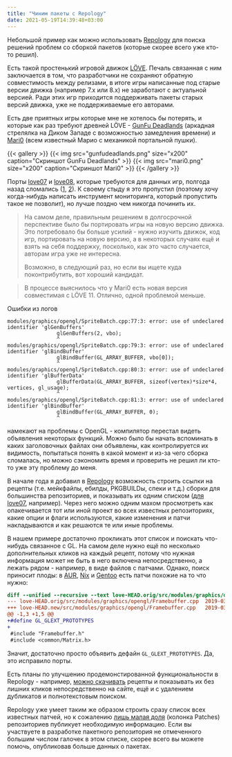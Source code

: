 ```yaml
---
title: "Чиним пакеты с Repology"
date: 2021-05-19T14:39:48+03:00
---
```


Небольшой пример как можно использовать [Repology](https://repology.org/)
для поиска решений проблем со сборкой пакетов (которые скорее всего
уже кто-то решил).

<!--more-->

Есть такой простенький игровой движок [LÖVE](https://love2d.org/).
Печаль связанная с ним заключается в том, что разработчики не
сохраняют обратную совместимость между релизами, в итоге игры
написанные под старые версии движка (например 7.x или 8.x) не
заработают с актуальной версией. Ради этих игр приходится поддерживать
пакеты старых версий движка, уже не поддерживаемые его авторами.

Есть две приятных игры которые мне не хотелось бы потерять, и
которые как раз требуют древней LÖVE - 
[GunFu Deadlands](http://gunfudeadlands.sourceforge.net/)
(аркадная стрелялка на Диком Западе с возможностью замедления
времени) и [Mari0](https://stabyourself.net/mari0/) (всем известный
Марио с механикой портальной пушки).

{{< gallery >}}
	{{< img src="gunfudeadlands.png" size="x200" caption="Скриншот GunFu Deadlands" >}}
	{{< img src="mari0.png" size="x200" caption="Скриншот Mari0" >}}
{{< /gallery >}}

Порты [love07](https://cgit.freebsd.org/ports/tree/devel/love07) и
[love08](https://cgit.freebsd.org/ports/tree/devel/love08), которые
требуются для данных игр, полгода назад сломались
([1](https://cgit.freebsd.org/ports/commit/devel/love07/Makefile?id=c4a1290e515b0e404e6f519267b1bedf79f8c9af),
[2](https://cgit.freebsd.org/ports/commit/devel/love08/Makefile?id=5e69b7a9d2ad375fee51976e3f4c347763ec4ced)).
К своему стыду я это пропустил (поэтому хочу когда-нибудь написать
инструмент мониторинга, который пропустить такое не позволит), но
лучше поздно чем никогда починить их.

> На самом деле, правильным решением в долгосрочной перспективе
> было бы портировать игры на новую версию движка. Это потребовало
> бы больше усилий - нужно изучить движок, код игр, портировать
> на новую версию, а в некоторых случаях ещё и взять на себя
> поддержку, посколько, как это часто случается, авторам игра
> уже не интересна.
>
> Возможно, в следующий раз, но если вы ищете куда поконтрибутить,
> вот хороший кандидат.

> В процессе выяснилось что у Mari0 есть новая версия совместимая
> с LÖVE 11. Отлично, одной проблемой меньше.

Ошибки из логов

```
modules/graphics/opengl/SpriteBatch.cpp:77:3: error: use of undeclared identifier 'glGenBuffers'
                glGenBuffers(2, vbo);
                ^
modules/graphics/opengl/SpriteBatch.cpp:79:3: error: use of undeclared identifier 'glBindBuffer'
                glBindBuffer(GL_ARRAY_BUFFER, vbo[0]);
                ^
modules/graphics/opengl/SpriteBatch.cpp:80:3: error: use of undeclared identifier 'glBufferData'
                glBufferData(GL_ARRAY_BUFFER, sizeof(vertex)*size*4, vertices, gl_usage);
                ^
modules/graphics/opengl/SpriteBatch.cpp:81:3: error: use of undeclared identifier 'glBindBuffer'
                glBindBuffer(GL_ARRAY_BUFFER, 0);
                ^
```

намекают на проблемы с OpenGL - компилятор перестал видеть объявления
некоторых функций. Можно было бы начать вспоминать в каких заголовочных
файлах они объявлены, как контролируется их видимость, попытаться
понять в какой момент и из-за чего сборка сломалась, но можно
сэкономить время и проверить не решил ли кто-то уже эту проблему
до меня.

В начале года я добавил в [Repology](https://repology.org/)
возможность строить ссылки на рецепты (т.е. мейкфайлы, ебилды,
PKGBUILDы, спеки и т.д.) сборки для большинства репозиториев, и
показывать их одним списком ([для love07](https://repology.org/project/love07/information#All_package_recipes),
например). Через него можно одним махом просмотреть как опакечивается
тот или иной проект во всех известных репозиториях, какие опции и
флаги используются, какие изменения и патчи накладываются и как
решаются те или иные проблемы.

В нашем примере достаточно прокликать этот список и поискать что-нибудь
связанное с GL. На самом деле нужно ещё по несколько дополнительных
кликов на каждый рецепт, потому что нужная информация может не быть
в него включена непосредственно, а лежать рядом - например, в виде
файлов с патчами. Однако, поиск приносит плоды: в
[AUR](https://aur.archlinux.org/cgit/aur.git/tree/love07.patch?h=love07),
[Nix](https://github.com/NixOS/nixpkgs/blob/master/pkgs/development/interpreters/love/0.7-gl-prototypes.patch) и
[Gentoo](https://gitweb.gentoo.org/repo/gentoo.git/tree/games-engines/love/files/love-0.7.2-opengl_glext_prototypes.patch)
есть патчи похожие на то что нужно:

```diff
diff --unified --recursive --text love-HEAD.orig/src/modules/graphics/opengl/Framebuffer.cpp love-HEAD.new/src/modules/graphics/opengl/Framebuffer.cpp
--- love-HEAD.orig/src/modules/graphics/opengl/Framebuffer.cpp	2019-03-14 12:46:55.032982224 -0400
+++ love-HEAD.new/src/modules/graphics/opengl/Framebuffer.cpp	2019-03-14 12:47:22.356175299 -0400
@@ -1,3 +1,5 @@
+#define GL_GLEXT_PROTOTYPES
+
 #include "Framebuffer.h"
 #include <common/Matrix.h>
```

Значит, достаточно просто объявить дефайн `GL_GLEXT_PROTOTYPES`.
Да, это исправило порты.

Есть планы по улучшению продемонстированной функциональности в
Repology - например, [можно скачивать](https://github.com/repology/repology-linkchecker/issues/30)
рецепты и показывать их без лишних кликов непосредственно на сайте,
ещё и с удалением дубликатов и полнотекстовым поиском.

Repology уже умеет таким же образом строить сразу список всех
известных патчей, но к сожалению [лишь малая доля](https://repology.org/repositories/fields)
(колонка Patches) репозиториев публикует необходимую информацию.
Если вы участвуете в разработке пакетного репозитория не отмеченного
большим числом галочек в этом списке, скорее всего вы можете помочь,
опубликовав больше данных о пакетах.
